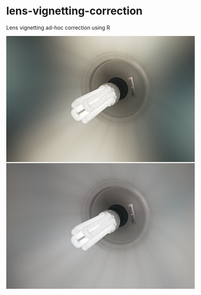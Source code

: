 # lens-vignetting-correction
Lens vignetting ad-hoc correction using R

![lens-vignetting-correction](/scene_uncorrected.png)
![lens-vignetting-correction](/scene_corrected.png)
